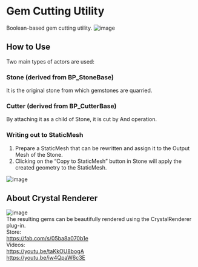 # Gem Cutting Utility
Boolean-based gem cutting utility.
![image](https://github.com/user-attachments/assets/5e013509-593a-4b6d-84d2-4d4121c8b2bf)

## How to Use
Two main types of actors are used:
### Stone (derived from BP_StoneBase)
It is the original stone from which gemstones are quarried.

### Cutter (derived from BP_CutterBase)
By attaching it as a child of Stone, it is cut by And operation.

### Writing out to StaticMesh
1. Prepare a StaticMesh that can be rewritten and assign it to the Output Mesh of the Stone.
2. Clicking on the “Copy to StaticMesh” button in Stone will apply the created geometry to the StaticMesh.

![image](https://github.com/user-attachments/assets/e9b12606-b540-42d8-8696-07b549c6f7da)

## About Crystal Renderer
![image](https://github.com/user-attachments/assets/bede4245-2988-44bd-887b-e720e7ed0d94)  
The resulting gems can be beautifully rendered using the CrystalRenderer plug-in.    
Store:  
https://fab.com/s/05ba8a070b1e  
Videos:  
https://youtu.be/taKkOU8bogA  
https://youtu.be/iw4QpaW6c3E  
